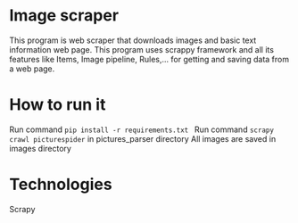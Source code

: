 # Image scraper
This program is web scraper that downloads images and basic text information web page. This program uses scrappy framework and all its features like Items, Image pipeline, Rules,... for getting and saving data from a web page.

# How to run it
Run command `pip install -r requirements.txt `
Run command `scrapy crawl picturespider` in pictures_parser directory
All images are saved in images directory

# Technologies
Scrapy